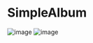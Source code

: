 # SimpleAlbum

![image](https://github.com/dennis0818/SimpleAlbum/blob/master/other/LoginOperation2.gif) ![image](https://github.com/dennis0818/SimpleAlbum/blob/master/other/UploadOperation2.gif)


